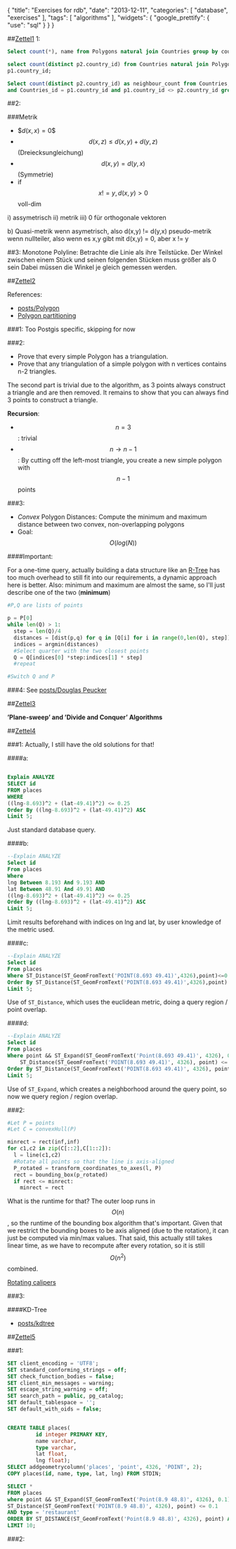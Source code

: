 {
  "title": "Exercises for rdb",
  "date": "2013-12-11",
  "categories": [
"database",
"exercises"
  ],
  "tags": [
  "algorithms"
  ],
 "widgets": {
        "google_prettify": {
            "use": "sql"
        }
    }
}


##[Zettel1]({{urls.media}}/gertz/rdb/assignment1.pdf)
1:

~~~sql
Select count(*), name from Polygons natural join Countries group by country_id, name;

select count(distinct p2.country_id) from Countries natural join Polygons as p1, Polygons as p2 where p1.point_id = p2.point_d group by
p1.country_id;

Select count(distinct p2.country_id) as neighbour_count from Countries, Polygons as p1, Polygons as p2 where ST_INTERSECTS(p1, p2) 
and Countries_id = p1.country_id and p1.country_id <> p2.country_id group by country_id order by neighbour_count;
~~~


##2:

###Metrik

  - \$$d(x,x) = 0$$
  - $$d(x,z) \leq d(x,y) + d(y,z)$$ (Dreiecksungleichung)
  - $$d(x,y) = d(y,x)$$ (Symmetrie)
  - if $$ x != y, d(x,y) > 0$$ voll-dim

i) assymetrisch
ii) metrik
iii) 0 für orthogonale vektoren

b)
Quasi-metrik wenn asymetrisch, also d(x,y) != d(y,x)
pseudo-metrik wenn nullteiler, also wenn es x,y gibt mit d(x,y) = 0, aber x != y

##3:
Monotone Polyline:
Betrachte die Linie als ihre Teilstücke.
Der Winkel zwischen einem Stück und seinen folgenden Stücken muss größer als 0 sein
Dabei müssen die Winkel je gleich gemessen werden.





##[Zettel2]({{urls.media}}/gertz/rdb/assignment2_v2.pdf)

References:

- [posts/Polygon](/posts/gertz/ComputationalGeometry#polygon)
- [Polygon partitioning](http://www.personal.kent.edu/~rmuhamma/Compgeometry/MyCG/PolyPart/polyPartition.htm)

###1:
Too Postgis specific, skipping for now

###2:

- Prove that every simple Polygon has a triangulation.
- Prove that any triangulation of a simple polygon with n vertices contains n-2 triangles.


The second part is trivial due to the algorithm, as 3 points always construct a
triangle and are then removed.
It remains to show that you can always find 3 points to construct a triangle.

**Recursion**:

- $$n = 3$$: trivial
- $$n \rightarrow n-1$$: 
  By cutting off the left-most triangle, you create a new simple polygon with
$$n-1$$ points

###3:


- _Convex_ Polygon Distances: Compute the minimum and maximum distance between two convex, non-overlapping polygons
- Goal: $$O(log(N))$$

####Important:

For a one-time query, actually building a data structure like an
[R-Tree](http://en.wikipedia.org/wiki/R-tree) has too much overhead to still fit
into our requirements, a dynamic approach here is better.
Also: minimum and maximum are almost the same, so I'll just describe one of the
two (**minimum**)

~~~Python
#P,Q are lists of points

p = P[0]
while len(Q) > 1:
  step = len(Q)/4
  distances = [dist(p,q) for q in [Q[i] for i in range(0,len(Q), step]]
  indices = argmin(distances)
  #Select quarter with the two closest points
  Q = Q[indices[0] *step:indices[1] * step]
  #repeat

#Switch Q and P

~~~

###4:
See
[posts/Douglas Peucker](/posts/gertz/douglas_peucker)




##[Zettel3]({{urls.media}}/gertz/rdb/assignment3_v4.pdf)

**’Plane-sweep’ and ’Divide and Conquer’ Algorithms**

##[Zettel4]({{urls.media}}/gertz/rdb/assignment4.pdf)

###1:
Actually, I still have the old solutions for that!


####a:

~~~sql

Explain ANALYZE
SELECT id
FROM places
WHERE
((lng-8.693)^2 + (lat-49.41)^2) <= 0.25
Order By ((lng-8.693)^2 + (lat-49.41)^2) ASC
Limit 5;
~~~

Just standard database query.


####b:

~~~sql
--Explain ANALYZE
Select id
From places
Where 
lng Between 8.193 And 9.193 AND
lat Between 48.91 And 49.91 AND
((lng-8.693)^2 + (lat-49.41)^2) <= 0.25
Order By ((lng-8.693)^2 + (lat-49.41)^2) ASC
Limit 5;
~~~

Limit results beforehand with indices on lng and lat, by user knowledge of the
metric used.

####c:

~~~sql
--Explain ANALYZE
Select id
From places
Where ST_Distance(ST_GeomFromText('POINT(8.693 49.41)',4326),point)<=0.5
Order By ST_Distance(ST_GeomFromText('POINT(8.693 49.41)',4326),point) ASC
Limit 5;
~~~

Use of ``ST_Distance``, which uses the euclidean metric, doing a query region / point overlap.

####d:

~~~sql
--Explain ANALYZE
Select id
From places
Where point && ST_Expand(ST_GeomFromText('Point(8.693 49.41)', 4326), 0.5) AND
	ST_Distance(ST_GeomFromText('POINT(8.693 49.41)', 4326), point) <= 0.5
Order By ST_Distance(ST_GeomFromText('POINT(8.693 49.41)', 4326), point) ASC
Limit 5;

~~~

Use of ``ST_Expand``, which creates a neighborhood around the query point, so
now we query region / region overlap.


###2:

~~~python
#Let P = points
#Let C = convexHull(P)

minrect = rect(inf,inf)
for c1,c2 in zip(C[::2],C[1::2]):
  l = line(c1,c2)
  #Rotate all points so that the line is axis-aligned
  P_rotated = transform_coordinates_to_axes(l, P)
  rect = bounding_box(p_rotated)
  if rect <= minrect:
    minrect = rect

~~~

What is the runtime for that?
The outer loop runs in $$O(n)$$, so the runtime of the bounding box algorithm
that's important.
Given that we restrict the bounding boxes to be axis aligned (due to the
rotation), it can just be computed via min/max values.
That said, this actually still takes linear time, as we have to recompute after
every rotation, so it is still $$O(n^2)$$ combined.


[Rotating calipers](http://en.wikipedia.org/wiki/Rotating_calipers)



###3:

####KD-Tree

- [posts/kdtree](/posts/gertz/kdtree)




##[Zettel5]({{urls.media}}/gertz/rdb/assignment5_v2.pdf)

###1:

~~~sql
SET client_encoding = 'UTF8';
SET standard_conforming_strings = off;
SET check_function_bodies = false;
SET client_min_messages = warning;
SET escape_string_warning = off;
SET search_path = public, pg_catalog;
SET default_tablespace = '';
SET default_with_oids = false;


CREATE TABLE places(
         id integer PRIMARY KEY, 
         name varchar, 
		 type varchar,
         lat float, 
         lng float);
SELECT addgeometrycolumn('places', 'point', 4326, 'POINT', 2);
COPY places(id, name, type, lat, lng) FROM STDIN; 
~~~

~~~sql
SELECT *
FROM places
where point && ST_Expand(ST_GeomFromText('Point(8.9 48.8)', 4326), 0.1) AND
ST_Distance(ST_GeomFromText('POINT(8.9 48.8)', 4326), point) <= 0.1
AND type = 'restaurant'
ORDER BY ST_DISTANCE(ST_GeomFromText('Point(8.9 48.8)', 4326), point) ASC
LIMIT 10;
~~~



###2:

